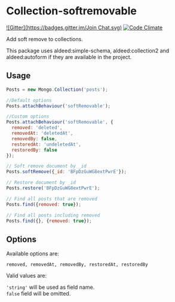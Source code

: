 # Collection-softremovable
[![Gitter](https://badges.gitter.im/Join Chat.svg)](https://gitter.im/zimme/meteor-collection-softremovable?utm_source=badge&utm_medium=badge&utm_campaign=pr-badge&utm_content=badge)
[![Code Climate](https://codeclimate.com/github/zimme/meteor-collection-softremovable/badges/gpa.svg)](https://codeclimate.com/github/zimme/meteor-collection-softremovable)

Add soft remove to collections.

This package uses aldeed:simple-schema, aldeed:collection2 and aldeed:autoform
if they are available in the project.

## Usage

```js
Posts = new Mongo.Collection('posts');

//Default options
Posts.attachBehaviour('softRemovable');

//Custom options
Posts.attachBehaviour('softRemovable', {
  removed: 'deleted',
  removedAt: 'deletedAt',
  removedBy: false,
  restoredAt: 'undeletedAt',
  restoredBy: false
});

// Soft remove document by _id
Posts.softRemove({_id: 'BFpDzGuWG8extPwrE'});

// Restore document by _id
Posts.restore('BFpDzGuWG8extPwrE');

// Find all posts that are removed
Posts.find({removed: true});

// Find all posts including removed
Posts.find({}, {removed: true});
```

## Options

Available options are:

`removed, removedAt, removedBy, restoredAt, restoredBy`

Valid values are:

`'string'` will be used as field name.  
`false` field will be omitted.
